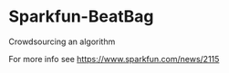# Sparkfun-BeatBag
Crowdsourcing an algorithm 

For more info see https://www.sparkfun.com/news/2115
